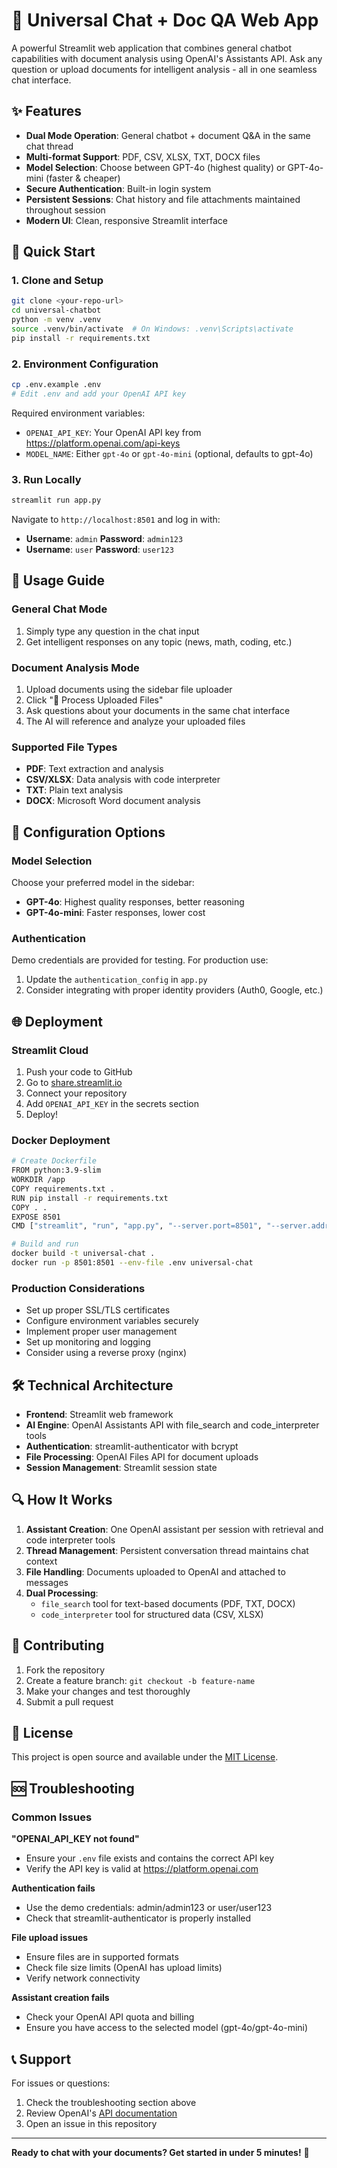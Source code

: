 # 🤖 Universal Chat + Doc QA Web App

A powerful Streamlit web application that combines general chatbot capabilities with document analysis using OpenAI's Assistants API. Ask any question or upload documents for intelligent analysis - all in one seamless chat interface.

## ✨ Features

- **Dual Mode Operation**: General chatbot + document Q&A in the same chat thread
- **Multi-format Support**: PDF, CSV, XLSX, TXT, DOCX files
- **Model Selection**: Choose between GPT-4o (highest quality) or GPT-4o-mini (faster & cheaper)
- **Secure Authentication**: Built-in login system
- **Persistent Sessions**: Chat history and file attachments maintained throughout session
- **Modern UI**: Clean, responsive Streamlit interface

## 🚀 Quick Start

### 1. Clone and Setup

```bash
git clone <your-repo-url>
cd universal-chatbot
python -m venv .venv
source .venv/bin/activate  # On Windows: .venv\Scripts\activate
pip install -r requirements.txt
```

### 2. Environment Configuration

```bash
cp .env.example .env
# Edit .env and add your OpenAI API key
```

Required environment variables:
- `OPENAI_API_KEY`: Your OpenAI API key from https://platform.openai.com/api-keys
- `MODEL_NAME`: Either `gpt-4o` or `gpt-4o-mini` (optional, defaults to gpt-4o)

### 3. Run Locally

```bash
streamlit run app.py
```

Navigate to `http://localhost:8501` and log in with:
- **Username**: `admin` **Password**: `admin123`
- **Username**: `user` **Password**: `user123`

## 📖 Usage Guide

### General Chat Mode
1. Simply type any question in the chat input
2. Get intelligent responses on any topic (news, math, coding, etc.)

### Document Analysis Mode
1. Upload documents using the sidebar file uploader
2. Click "🔄 Process Uploaded Files" 
3. Ask questions about your documents in the same chat interface
4. The AI will reference and analyze your uploaded files

### Supported File Types
- **PDF**: Text extraction and analysis
- **CSV/XLSX**: Data analysis with code interpreter
- **TXT**: Plain text analysis  
- **DOCX**: Microsoft Word document analysis

## 🔧 Configuration Options

### Model Selection
Choose your preferred model in the sidebar:
- **GPT-4o**: Highest quality responses, better reasoning
- **GPT-4o-mini**: Faster responses, lower cost

### Authentication
Demo credentials are provided for testing. For production use:
1. Update the `authentication_config` in `app.py`
2. Consider integrating with proper identity providers (Auth0, Google, etc.)

## 🌐 Deployment

### Streamlit Cloud
1. Push your code to GitHub
2. Go to [share.streamlit.io](https://share.streamlit.io)
3. Connect your repository
4. Add `OPENAI_API_KEY` in the secrets section
5. Deploy!

### Docker Deployment
```bash
# Create Dockerfile
FROM python:3.9-slim
WORKDIR /app
COPY requirements.txt .
RUN pip install -r requirements.txt
COPY . .
EXPOSE 8501
CMD ["streamlit", "run", "app.py", "--server.port=8501", "--server.address=0.0.0.0"]

# Build and run
docker build -t universal-chat .
docker run -p 8501:8501 --env-file .env universal-chat
```

### Production Considerations
- Set up proper SSL/TLS certificates
- Configure environment variables securely
- Implement proper user management
- Set up monitoring and logging
- Consider using a reverse proxy (nginx)

## 🛠 Technical Architecture

- **Frontend**: Streamlit web framework
- **AI Engine**: OpenAI Assistants API with file_search and code_interpreter tools
- **Authentication**: streamlit-authenticator with bcrypt
- **File Processing**: OpenAI Files API for document uploads
- **Session Management**: Streamlit session state

## 🔍 How It Works

1. **Assistant Creation**: One OpenAI assistant per session with retrieval and code interpreter tools
2. **Thread Management**: Persistent conversation thread maintains chat context
3. **File Handling**: Documents uploaded to OpenAI and attached to messages
4. **Dual Processing**: 
   - `file_search` tool for text-based documents (PDF, TXT, DOCX)
   - `code_interpreter` tool for structured data (CSV, XLSX)

## 🤝 Contributing

1. Fork the repository
2. Create a feature branch: `git checkout -b feature-name`
3. Make your changes and test thoroughly
4. Submit a pull request

## 📝 License

This project is open source and available under the [MIT License](LICENSE).

## 🆘 Troubleshooting

### Common Issues

**"OPENAI_API_KEY not found"**
- Ensure your `.env` file exists and contains the correct API key
- Verify the API key is valid at https://platform.openai.com

**Authentication fails**
- Use the demo credentials: admin/admin123 or user/user123
- Check that streamlit-authenticator is properly installed

**File upload issues**
- Ensure files are in supported formats
- Check file size limits (OpenAI has upload limits)
- Verify network connectivity

**Assistant creation fails**
- Check your OpenAI API quota and billing
- Ensure you have access to the selected model (gpt-4o/gpt-4o-mini)

## 📞 Support

For issues or questions:
1. Check the troubleshooting section above
2. Review OpenAI's [API documentation](https://platform.openai.com/docs)
3. Open an issue in this repository

---

**Ready to chat with your documents? Get started in under 5 minutes!** 🚀 